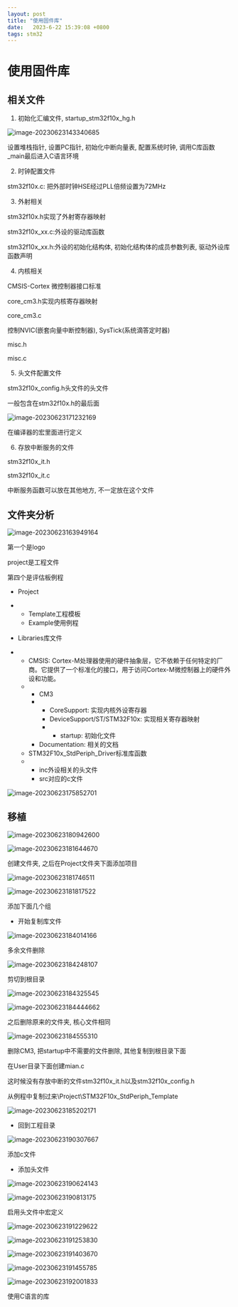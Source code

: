 ```yaml
---
layout: post
title: "使用固件库" 
date:   2023-6-22 15:39:08 +0800
tags: stm32
---
```


# 使用固件库

## 相关文件

1.   初始化汇编文件, startup_stm32f10x_hg.h

![image-20230623143340685](https://picture-01-1316374204.cos.ap-beijing.myqcloud.com/image/202310281052977.png)

设置堆栈指针, 设置PC指针, 初始化中断向量表, 配置系统时钟, 调用C库函数_main最后进入C语言环境

2.   时钟配置文件

stm32f10x.c: 把外部时钟HSE经过PLL倍频设置为72MHz

3.   外射相关

stm32f10x.h实现了外射寄存器映射

stm32f10x_xx.c:外设的驱动库函数

stm32f10x_xx.h:外设的初始化结构体, 初始化结构体的成员参数列表, 驱动外设库函数声明

4.   内核相关

CMSIS-Cortex 微控制器接口标准

core_cm3.h实现内核寄存器映射

core_cm3.c

控制NVIC(嵌套向量中断控制器), SysTick(系统滴答定时器)

misc.h

misc.c

5.   头文件配置文件

stm32f10x_config.h头文件的头文件

一般包含在stm32f10x.h的最后面

![image-20230623171232169](https://picture-01-1316374204.cos.ap-beijing.myqcloud.com/image/202310281052978.png)

在编译器的宏里面进行定义

6.   存放中断服务的文件

stm32f10x_it.h

stm32f10x_it.c

中断服务函数可以放在其他地方, 不一定放在这个文件

## 文件夹分析

![image-20230623163949164](https://picture-01-1316374204.cos.ap-beijing.myqcloud.com/image/202310281052979.png)

第一个是logo

project是工程文件

第四个是评估板例程

+   Project
+   +   Template工程模板
    +   Example使用例程

+   Libraries库文件
+   +   CMSIS: Cortex-M处理器使用的硬件抽象层，它不依赖于任何特定的厂商。它提供了一个标准化的接口，用于访问Cortex-M微控制器上的硬件外设和功能。
    +   +   CM3
        +   +   CoreSupport: 实现内核外设寄存器
            +   DeviceSupport/ST/STM32F10x: 实现相关寄存器映射
            +   +   startup: 初始化文件
        +   Documentation: 相关的文档
    +   STM32F10x_StdPeriph_Driver标准库函数
    +   +   inc外设相关的头文件
        +   src对应的c文件

![image-20230623175852701](https://picture-01-1316374204.cos.ap-beijing.myqcloud.com/image/202310281052980.png)

## 移植

![image-20230623180942600](https://picture-01-1316374204.cos.ap-beijing.myqcloud.com/image/202310281052981.png)

![image-20230623181644670](https://picture-01-1316374204.cos.ap-beijing.myqcloud.com/image/202310281052982.png)

创建文件夹, 之后在Project文件夹下面添加项目

![image-20230623181746511](https://picture-01-1316374204.cos.ap-beijing.myqcloud.com/image/202310281052983.png)

![image-20230623181817522](https://picture-01-1316374204.cos.ap-beijing.myqcloud.com/image/202310281052984.png)

添加下面几个组

+   开始复制库文件

![image-20230623184014166](https://picture-01-1316374204.cos.ap-beijing.myqcloud.com/image/202310281052985.png)

多余文件删除

![image-20230623184248107](https://picture-01-1316374204.cos.ap-beijing.myqcloud.com/image/202310281052986.png)

剪切到根目录

![image-20230623184325545](https://picture-01-1316374204.cos.ap-beijing.myqcloud.com/image/202310281052987.png)

![image-20230623184444662](https://picture-01-1316374204.cos.ap-beijing.myqcloud.com/image/202310281052988.png)

之后删除原来的文件夹, 核心文件相同

![image-20230623184555310](https://picture-01-1316374204.cos.ap-beijing.myqcloud.com/image/202310281052989.png)

删除CM3, 把startup中不需要的文件删除, 其他复制到根目录下面

在User目录下面创建mian.c

这时候没有存放中断的文件stm32f10x_it.h以及stm32f10x_config.h

从例程中复制过来\Project\STM32F10x_StdPeriph_Template

![image-20230623185202171](https://picture-01-1316374204.cos.ap-beijing.myqcloud.com/image/202310281052990.png)

+   回到工程目录

![image-20230623190307667](https://picture-01-1316374204.cos.ap-beijing.myqcloud.com/image/202310281052991.png)

添加c文件

+   添加头文件

![image-20230623190624143](https://picture-01-1316374204.cos.ap-beijing.myqcloud.com/image/202310281052992.png)

![image-20230623190813175](https://picture-01-1316374204.cos.ap-beijing.myqcloud.com/image/202310281052993.png)

启用头文件中宏定义

![image-20230623191229622](https://picture-01-1316374204.cos.ap-beijing.myqcloud.com/image/202310281052994.png)

![image-20230623191253830](https://picture-01-1316374204.cos.ap-beijing.myqcloud.com/image/202310281052995.png)

![image-20230623191403670](https://picture-01-1316374204.cos.ap-beijing.myqcloud.com/image/202310281052996.png)

![image-20230623191455785](https://picture-01-1316374204.cos.ap-beijing.myqcloud.com/image/202310281052997.png)

![image-20230623192001833](https://picture-01-1316374204.cos.ap-beijing.myqcloud.com/image/202310281052998.png)

使用C语言的库





